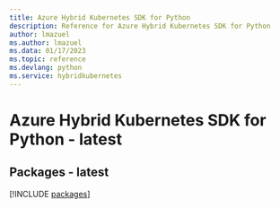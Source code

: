 ```yaml
---
title: Azure Hybrid Kubernetes SDK for Python
description: Reference for Azure Hybrid Kubernetes SDK for Python
author: lmazuel
ms.author: lmazuel
ms.data: 01/17/2023
ms.topic: reference
ms.devlang: python
ms.service: hybridkubernetes
---
```

# Azure Hybrid Kubernetes SDK for Python - latest
## Packages - latest
[!INCLUDE [packages](hybrid-kubernetes-index.md)]